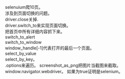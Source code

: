 selenuium爬10页。\
涉及到页面切换的问题。\
driver.close关掉.\
driver.switch_to来实现页面切换。\
把首页中所有详细内容抓下来。\
switch_to_alert\
switch_to_window\
window_handle[-1]代表打开的最后一个页面。\
select_by_value\
select_by_key。\
.options来遍历。
screenshot_as_png把图片当截图来截取。
window.navigator.webdriver。
如果为true证明是selenium。





